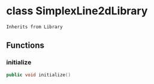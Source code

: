 # class SimplexLine2dLibrary


```cpp
Inherits from Library
```



## Functions

### initialize

```cpp
public void initialize()
```




